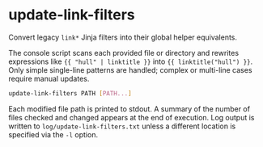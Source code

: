 # update-link-filters

Convert legacy `link*` Jinja filters into their global helper equivalents.

The console script scans each provided file or directory and rewrites
expressions like `{{ "hull" | linktitle }}` into `{{ linktitle("hull") }}`.
Only simple single-line patterns are handled; complex or multi-line cases
require manual updates.

```bash
update-link-filters PATH [PATH...]
```

Each modified file path is printed to stdout. A summary of the number of files
checked and changed appears at the end of execution. Log output is written to
`log/update-link-filters.txt` unless a different location is specified via the
`-l` option.
